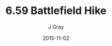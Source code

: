 ---
title: '6.59 Battlefield Hike'
alt: 'Mysteries of the Arcana'
date: '2015-11-02'
author: 'J Gray'
artist: 'Keira'
chapter: '6 Void in the Road'
filler: false
---